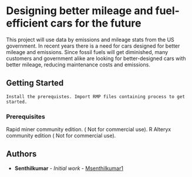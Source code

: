 # Designing better mileage and fuel-efficient cars for the future
       
 This project will use data by emissions and mileage stats from the US government. In recent years there is a need for cars designed for better mileage and emissions. Since fossil fuels will get diminished, many customers and government alike are looking for better-designed cars with better mileage, reducing maintenance costs and emissions.   

## Getting Started

    Install the prerequistes. Import RMP files containing process to get started. 

### Prerequisites
 Rapid miner community edition. ( Not for commercial use).
 R
 Alteryx community edition ( Not for commercial use).

  
## Authors

* **Senthilkumar** - *Initial work* - [Msenthilkumar1](https://github.com/msenthilkumar1)
 
 
